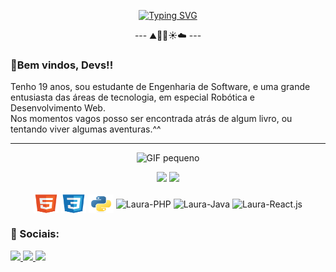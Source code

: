 <div align="center">

[![Typing SVG](https://readme-typing-svg.demolab.com?font=Fira+Code&pause=1000&color=FFD700&center=true&vCenter=true&width=500&lines=Oie,+Eu+sou+Laura+Fernandes)](https://git.io/typing-svg)

--- ⛰🌿🌻☀️☁️ ---

</div>

### 🐥Bem vindos, Devs!!
Tenho 19 anos, sou estudante de Engenharia de Software, e uma grande entusiasta das áreas de tecnologia, em especial 
Robótica e Desenvolvimento Web.  
Nos momentos vagos posso ser encontrada atrás de algum livro, ou tentando viver algumas aventuras.^^

-----
<p align="center">
  <img src="https://github.com/user-attachments/assets/0b880703-403e-4ad0-854c-6de939f29746" alt="GIF pequeno" width="180px">
</p>
</div>
<div align="center">
  <img src="https://github-readme-stats.vercel.app/api?username=Laulinha777&show_icons=true&theme=tokyonight&title_color=FFD700&icon_color=FFD700&text_color=ffffff&hide=stars,prs,issues" height="120px"/>
  <img src="https://github-readme-stats.vercel.app/api/top-langs/?username=Laulinha777&layout=compact&theme=tokyonight&title_color=FFD700&text_color=ffffff" height="120x"/>
</div>

<div align="center" style="display: inline_block"><br>
  <img align="center" alt="Laura-HTML" height="30" width="40" src="https://raw.githubusercontent.com/devicons/devicon/master/icons/html5/html5-original.svg">
  <img align="center" alt="Laura-CSS" height="30" width="40" src="https://raw.githubusercontent.com/devicons/devicon/master/icons/css3/css3-original.svg">
  <img align="center" alt="Laura-Python" height="30" width="40" src="https://raw.githubusercontent.com/devicons/devicon/master/icons/python/python-original.svg">
  <img align="center" alt="Laura-PHP" height="40" width="50" src="https://cdn.jsdelivr.net/gh/devicons/devicon@latest/icons/php/php-original.svg">
  <img align="center" alt="Laura-Java" height="30" width="40" src="https://cdn.jsdelivr.net/gh/devicons/devicon@latest/icons/javascript/javascript-original.svg">
  <img align="center" alt="Laura-React.js" height="30" width="40" src="https://cdn.jsdelivr.net/gh/devicons/devicon@latest/icons/react/react-original.svg">
</div>

### 📱 Sociais:
<div>
  <a href="https://instagram.com/laurafernandescardoso" target="_blank">
    <img src="https://img.shields.io/badge/-Instagram-%23E4405F?style=for-the-badge&logo=instagram&logoColor=white">
  </a>
  <a href="https://www.linkedin.com/in/laura-cardoso-967872316" target="_blank">
    <img src="https://img.shields.io/badge/-LinkedIn-%230077B5?style=for-the-badge&logo=linkedin&logoColor=white">
  </a>
  <a href="mailto:lalinha.fc07@gmail.com" target="_blank">
    <img src="https://img.shields.io/badge/-Gmail-%23333?style=for-the-badge&logo=gmail&logoColor=white">
  </a>
